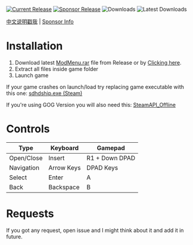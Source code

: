 [![Current Release](https://img.shields.io/github/v/release/sneakyevil/SD-ModMenu?label=Current%20Release&color=red)](https://github.com/sneakyevil/SD-ModMenu/releases/latest/download/ModMenu.rar)
[![Sponsor Release](https://img.shields.io/badge/Current%20Sponsor%20Release-v1.20.1-red)](README_sponsor.md)
![Downloads](https://img.shields.io/github/downloads/sneakyevil/SD-ModMenu/total?label=Total%20Downloads&color=red)
![Latest Downloads](https://img.shields.io/github/downloads/sneakyevil/SD-ModMenu/latest/total?color=red&label=Latest%20Downloads)

[中文说明戳我](README_cn.md) | [Sponsor Info](README_sponsor.md)

# Installation
1. Download latest [ModMenu.rar](https://github.com/sneakyevil/SD-ModMenu/releases/latest) file from Release or by [Clicking here](https://github.com/sneakyevil/SD-ModMenu/releases/latest/download/ModMenu.rar).
2. Extract all files inside game folder
3. Launch game

If your game crashes on launch/load try replacing game executable with this one:
[sdhdship.exe (Steam)](https://mega.nz/file/fK5SWARD#1fAWkxAHaKCIMDaJ5XAQKvjs6gK4RCQo5ZlvvtHWtVw)

If you're using GOG Version you will also need this: [SteamAPI_Offline](https://github.com/SDmodding/SteamAPI_Offline/releases/latest/download/Release.rar)

# Controls
| Type | Keyboard | Gamepad |
| ------------- | ------------- | ------------- |
| Open/Close | Insert | R1 + Down DPAD |
| Navigation | Arrow Keys | DPAD Keys |
| Select | Enter | A |
| Back | Backspace | B |

# Requests
If you got any request, open issue and I might think about it and add it in future.
